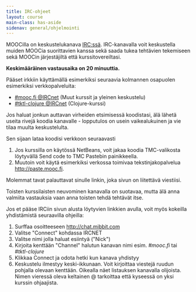 ```yaml
---
title: IRC-ohjeet
layout: course
main-class: has-aside
sidenav: general/ohjelmointi
---
```


MOOCilla on keskustelukanava [IRC:ssä](http://fi.wikipedia.org/wiki/IRC). IRC-kanavalla voit keskustella muiden MOOCia suorittavien kanssa sekä saada tukea tehtävien tekemiseen sekä MOOCin järjestäjiltä että kurssitovereiltasi.

**Keskimääräinen vastausaika on 20 minuuttia.**

Pääset irkkiin käyttämällä esimerkiksi seuraavia kolmannen osapuolen esimerkiksi verkkopalveluita:

- [#mooc.fi @IRCnet](http://chat.mibbit.com/?server=ircnet.eversible.com&channel=%23mooc.fi) (Muut kurssit ja yleinen keskustelu) 
- [#tktl-clojure @IRCnet](http://chat.mibbit.com/?server=ircnet.eversible.com&channel=%23tktl-clojure) (Clojure-kurssi)

Jos haluat jonkun auttavan virheiden etsimisessä koodistasi, älä lähetä useita rivejä koodia kanavalle - lopputulos on usein vaikealukuinen ja vie tilaa muulta keskustelulta. 

Sen sijaan lataa koodisi verkkoon seuraavasti

1. Jos kurssilla on käytössä NetBeans, voit jakaa koodia TMC-valikosta löytyvällä Send code to TMC Pastebin painikkeella. 
2. Muutoin voit käytä esimerkiksi verkossa toimivaa tekstinjakopalvelua <http://paste.mooc.fi>. 

Molemmat tavat palauttavat sinulle linkin, joka sivun on liitettävä viestiisi. 

Toisten kurssilaisten neuvominen kanavalla on suotavaa, mutta älä anna valmiita vastauksia vaan anna toisten tehdä tehtävät itse.

Jos et pääse IRCiin sivun alusta löytyvien linkkien avulla, voit myös kokeilla yhdistämistä seuraavilla ohjeilla:

1. Surffaa osoitteeseen <http://chat.mibbit.com>
2. Valitse "Connect" kohdassa IRCNET
3. Valitse nimi jolla haluat esiintyä ("Nick")
4. Kirjoita kenttään "Channel" halutun kanavan nimi esim. *#mooc.fi* tai *#tktl-clojure*
5. Klikkaa Connect ja odota hetki kun kanava yhdistyy
6. Keskustelu ilmestyy keski-ikkunaan. Voit kirjoittaa viestejä ruudun pohjalla olevaan kenttään. Oikealla näet listauksen kanavalla olijoista. Nimen vieressä oleva keltainen @ tarkoittaa että kyseessä on yksi kurssin ohjaajista.
